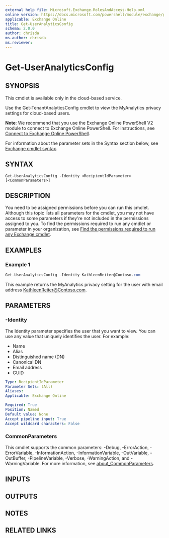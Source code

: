 ```yaml
---
external help file: Microsoft.Exchange.RolesAndAccess-Help.xml
online version: https://docs.microsoft.com/powershell/module/exchange/get-useranalyticsconfig
applicable: Exchange Online
title: Get-UserAnalyticsConfig
schema: 2.0.0
author: chrisda
ms.author: chrisda
ms.reviewer:
---
```


# Get-UserAnalyticsConfig

## SYNOPSIS
This cmdlet is available only in the cloud-based service.

Use the Get-TenantAnalyticsConfig cmdlet to view the MyAnalytics privacy settings for cloud-based users.

**Note**: We recommend that you use the Exchange Online PowerShell V2 module to connect to Exchange Online PowerShell. For instructions, see [Connect to Exchange Online PowerShell](https://docs.microsoft.com/powershell/exchange/connect-to-exchange-online-powershell).

For information about the parameter sets in the Syntax section below, see [Exchange cmdlet syntax](https://docs.microsoft.com/powershell/exchange/exchange-cmdlet-syntax).

## SYNTAX

```
Get-UserAnalyticsConfig -Identity <RecipientIdParameter> [<CommonParameters>]
```

## DESCRIPTION
You need to be assigned permissions before you can run this cmdlet. Although this topic lists all parameters for the cmdlet, you may not have access to some parameters if they're not included in the permissions assigned to you. To find the permissions required to run any cmdlet or parameter in your organization, see [Find the permissions required to run any Exchange cmdlet](https://docs.microsoft.com/powershell/exchange/find-exchange-cmdlet-permissions).

## EXAMPLES

### Example 1
```powershell
Get-UserAnalyticsConfig -Identity KathleenReiter@Contoso.com
```

This example returns the MyAnalytics privacy setting for the user with email address KathleenReiter@Contoso.com.

## PARAMETERS

### -Identity
The Identity parameter specifies the user that you want to view. You can use any value that uniquely identifies the user. For example:

- Name
- Alias
- Distinguished name (DN)
- Canonical DN
- Email address
- GUID

```yaml
Type: RecipientIdParameter
Parameter Sets: (All)
Aliases:
Applicable: Exchange Online

Required: True
Position: Named
Default value: None
Accept pipeline input: True
Accept wildcard characters: False
```

### CommonParameters
This cmdlet supports the common parameters: -Debug, -ErrorAction, -ErrorVariable, -InformationAction, -InformationVariable, -OutVariable, -OutBuffer, -PipelineVariable, -Verbose, -WarningAction, and -WarningVariable. For more information, see [about_CommonParameters](https://go.microsoft.com/fwlink/p/?LinkID=113216).

## INPUTS

###  

## OUTPUTS

###  

## NOTES

## RELATED LINKS
